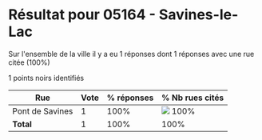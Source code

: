 # Résultat pour 05164 - Savines-le-Lac

Sur l'ensemble de la ville il y a eu 1 réponses dont 1 réponses avec une rue citée (100%)

1 points noirs identifiés

| Rue | Vote | % réponses | % Nb rues cités|
|-----|------|------------|----------------|
| Pont de Savines | 1 | 100% | <img src="../../img/bar_100.gif" />&nbsp;100%|
| **Total** | 1 | 100% | 100%|
